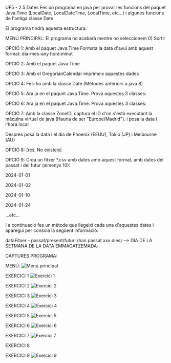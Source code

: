 UF5 - 2.5 Dates
Fes un programa en java per provar les funcions del paquet Java.Time (LocalDate, LocalDateTime, LocalTime, etc...) i algunes funcions de l'antiga classe Date

El programa tindrà aquesta estructura:



MENÚ PRINCIPAL: El programa no acabarà mentre no seleccionem 0) Sortir







OPCIÓ 1: Amb el paquet Java.Time Formata la data d'avuí amb aquest format: dia-mes-any hora:minut







OPCIÓ 2: Amb el paquet Java.Time



OPCIÓ 3: Amb el GregorianCalendar imprimeix aquestes dades



OPCIÓ 4: Fes-ho amb la classe Date (Mètodes anteriors a java 8)



OPCIÓ 5: Ara ja en el paquet Java.Time. Prova aquestes 3 classes: 



OPCIÓ 6: Ara ja en el paquet Java.Time. Prova aquestes 3 classes: 



OPCIÓ 7: Amb la classe ZoneID, captura el ID d'on s'està executant la màquina virtual de java (Hauria de ser "Europe/Madrid"). i posa la data i l'hora local

Després posa la data i el dia de Phoenix (EEUU), Tokio (JP) i Melbourne (AU)



OPCIÓ 8:  (res. No existeix)



OPCIÓ 9: Crea un fitxer *.csv amb dates amb aquest format, amb dates del passat i del futur (almenys 10):

2024-01-01

2024-01-02

2024-01-10

2024-01-24

...etc...

I a continuació fes un mètode que llegeixi cada una d'aquestes dates i aparegui per consola la següent informació:

dataFitxer - passat/present/futur: (han passat xxx dies) --> DIA DE LA SETMANA DE LA DATA EMMAGATZEMADA:



CAPTURES PROGRAMA:



MENÚ:
![Menú principal](image.png)

EXERCICI 1
![Exercici 1](image-1.png)

EXERCICI 2
![Exercici 2](image-2.png)

EXERCICI 3
![Exercici 3](image-3.png)

EXERCICI 4
![Exercici 4](image-4.png)

EXERCICI 5
![Exercici 5](image-5.png)

EXERCICI 6
![Exercici 6](image-6.png)

EXERCICI 7
![Exercici 7](image-7.png)

EXERCICI 8


EXERCICI 9
![Exercici 9](image-8.png)



